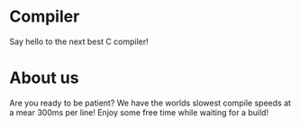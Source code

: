 # Compiler

Say hello to the next best C compiler!

# About us

Are you ready to be patient? We have the worlds slowest compile speeds at a mear 300ms per line!
Enjoy some free time while waiting for a build!